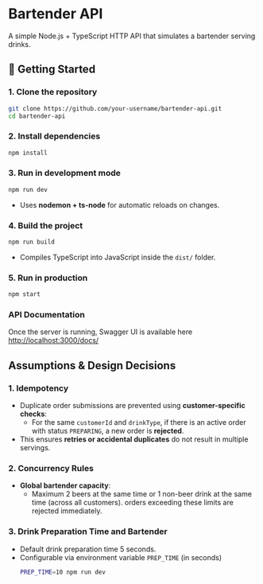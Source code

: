 # Bartender API

A simple Node.js + TypeScript HTTP API that simulates a bartender serving drinks.

## 🚀 Getting Started

### 1. Clone the repository

```bash
git clone https://github.com/your-username/bartender-api.git
cd bartender-api
```

### 2. Install dependencies

```bash
npm install
```

### 3. Run in development mode

```bash
npm run dev
```

* Uses **nodemon + ts-node** for automatic reloads on changes.

### 4. Build the project

```bash
npm run build
```

* Compiles TypeScript into JavaScript inside the `dist/` folder.

### 5. Run in production

```bash
npm start
```

### API Documentation

Once the server is running, Swagger UI is available here [http://localhost:3000/docs/](http://localhost:3000/docs/)


## Assumptions & Design Decisions

### 1. Idempotency
- Duplicate order submissions are prevented using **customer-specific checks**:
  - For the same `customerId` and `drinkType`, if there is an active order with status `PREPARING`, a new order is **rejected**.
- This ensures **retries or accidental duplicates** do not result in multiple servings.

### 2. Concurrency Rules
- **Global bartender capacity**:
  - Maximum 2 beers at the same time or 1 non-beer drink at the same time (across all customers). orders exceeding these limits are rejected immediately.

### 3. Drink Preparation Time and Bartender
- Default drink preparation time 5 seconds.
- Configurable via environment variable `PREP_TIME` (in seconds)
  ```bash
  PREP_TIME=10 npm run dev
